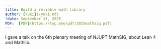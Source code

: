 ```yaml
---
title: Build a reliable math library
author: [Yuki](/yuki.md)
!date: September 13, 2025
PDF:  [PDF](https://typ.moe/pdf/2025mathsig.pdf)
---
```


I gave a talk on the 6th plenary meeting of NJUPT MathSIG, about Lean 4 and Mathlib.
